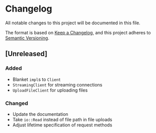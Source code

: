 # Changelog

All notable changes to this project will be documented in this file.

The format is based on [Keep a Changelog](https://keepachangelog.com/en/1.0.0/),
and this project adheres to [Semantic Versioning](https://semver.org/spec/v2.0.0.html).

## [Unreleased]

### Added

- Blanket `impl`s to `Client`
- `StreamingClient` for streaming connections
- `UploadFileClient` for uploading files

### Changed

- Update the documentation
- Take `io::Read` instead of file path in file uploads
- Adjust lifetime specification of request methods
